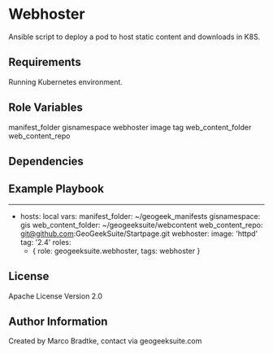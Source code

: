 Webhoster
=========

Ansible script to deploy a pod to host static content and downloads in K8S.

Requirements
------------

Running Kubernetes environment.

Role Variables
--------------

manifest_folder
gisnamespace
webhoster
  image
  tag
web_content_folder
web_content_repo



Dependencies
------------



Example Playbook
----------------

---
- hosts: local
  vars:
    manifest_folder: ~/geogeek_manifests
    gisnamespace: gis
    web_content_folder: ~/geogeeksuite/webcontent
    web_content_repo: git@github.com:GeoGeekSuite/Startpage.git
    webhoster:
      image: 'httpd'
      tag: '2.4'
  roles:
  - { role: geogeeksuite.webhoster,
        tags: webhoster }

License
-------

Apache License Version 2.0

Author Information
------------------
Created by Marco Bradtke, contact via geogeeksuite.com

